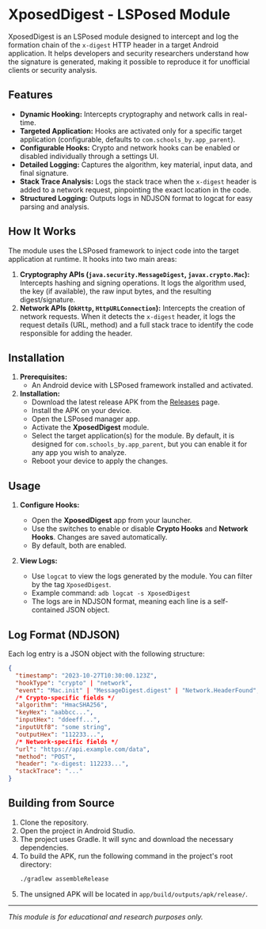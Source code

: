# XposedDigest - LSPosed Module

XposedDigest is an LSPosed module designed to intercept and log the formation chain of the `x-digest` HTTP header in a target Android application. It helps developers and security researchers understand how the signature is generated, making it possible to reproduce it for unofficial clients or security analysis.

## Features

- **Dynamic Hooking:** Intercepts cryptography and network calls in real-time.
- **Targeted Application:** Hooks are activated only for a specific target application (configurable, defaults to `com.schools_by.app_parent`).
- **Configurable Hooks:** Crypto and network hooks can be enabled or disabled individually through a settings UI.
- **Detailed Logging:** Captures the algorithm, key material, input data, and final signature.
- **Stack Trace Analysis:** Logs the stack trace when the `x-digest` header is added to a network request, pinpointing the exact location in the code.
- **Structured Logging:** Outputs logs in NDJSON format to logcat for easy parsing and analysis.

## How It Works

The module uses the LSPosed framework to inject code into the target application at runtime. It hooks into two main areas:

1.  **Cryptography APIs (`java.security.MessageDigest`, `javax.crypto.Mac`):** Intercepts hashing and signing operations. It logs the algorithm used, the key (if available), the raw input bytes, and the resulting digest/signature.
2.  **Network APIs (`OkHttp`, `HttpURLConnection`):** Intercepts the creation of network requests. When it detects the `x-digest` header, it logs the request details (URL, method) and a full stack trace to identify the code responsible for adding the header.

## Installation

1.  **Prerequisites:**
    *   An Android device with LSPosed framework installed and activated.
2.  **Installation:**
    *   Download the latest release APK from the [Releases](../../releases) page.
    *   Install the APK on your device.
    *   Open the LSPosed manager app.
    *   Activate the **XposedDigest** module.
    *   Select the target application(s) for the module. By default, it is designed for `com.schools_by.app_parent`, but you can enable it for any app you wish to analyze.
    *   Reboot your device to apply the changes.

## Usage

1.  **Configure Hooks:**
    *   Open the **XposedDigest** app from your launcher.
    *   Use the switches to enable or disable **Crypto Hooks** and **Network Hooks**. Changes are saved automatically.
    *   By default, both are enabled.

2.  **View Logs:**
    *   Use `logcat` to view the logs generated by the module. You can filter by the tag `XposedDigest`.
    *   Example command: `adb logcat -s XposedDigest`
    *   The logs are in NDJSON format, meaning each line is a self-contained JSON object.

## Log Format (NDJSON)

Each log entry is a JSON object with the following structure:

```json
{
  "timestamp": "2023-10-27T10:30:00.123Z",
  "hookType": "crypto" | "network",
  "event": "Mac.init" | "MessageDigest.digest" | "Network.HeaderFound",
  /* Crypto-specific fields */
  "algorithm": "HmacSHA256",
  "keyHex": "aabbcc...",
  "inputHex": "ddeeff...",
  "inputUtf8": "some string",
  "outputHex": "112233...",
  /* Network-specific fields */
  "url": "https://api.example.com/data",
  "method": "POST",
  "header": "x-digest: 112233...",
  "stackTrace": "..."
}
```

## Building from Source

1.  Clone the repository.
2.  Open the project in Android Studio.
3.  The project uses Gradle. It will sync and download the necessary dependencies.
4.  To build the APK, run the following command in the project's root directory:
    ```bash
    ./gradlew assembleRelease
    ```
5.  The unsigned APK will be located in `app/build/outputs/apk/release/`.

---
*This module is for educational and research purposes only.*